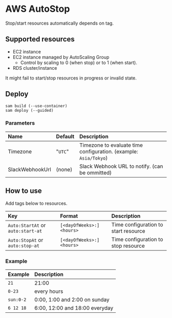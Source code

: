 # AWS AutoStop

Stop/start resources automatically depends on tag.

## Supported resources

- EC2 instance
- EC2 instance managed by AutoScaling Group
  - Control by scaling to 0 (when stop) or to 1 (when start).
- RDS cluster/instance

It might fail to start/stop resources in progress or invalid state.

## Deploy

```shell
sam build (--use-container)
sam deploy (--guided)
```

### Parameters

|Name|Default|Description|
|:--|:--|:--|
|Timezone|"`UTC`"|Timezone to evaluate time configuration. (example: `Asia/Tokyo`)|
|SlackWebhookUrl|(none)|Slack Webhook URL to notify. (can be ommitted)|

## How to use

Add tags below to resources.

|Key|Format|Description|
|:--|:--|:--|
|`Auto:StartAt` or `auto:start-at`|`[<dayOfWeeks>:]<hours>`|Time configuration to start resource|
|`Auto:StopAt` or `auto:stop-at`|`[<dayOfWeeks>:]<hours>`|Time configuration to stop resource|

### Example

|Example|Description|
|:--|:--|
|`21`|21:00|
|`0-23`|every hours|
|`sun:0-2`|0:00, 1:00 and 2:00 on sunday|
|`6 12 18`|6:00, 12:00 and 18:00 everyday|
